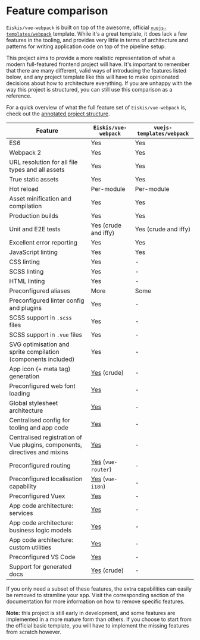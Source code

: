 
# Feature comparison

`Eiskis/vue-webpack` is built on top of the awesome, official [`vuejs-templates/webpack`](https://github.com/vuejs-templates/webpack) template. While it's a great template, it does lack a few features in the tooling, and provides very little in terms of architecture and patterns for writing application code on top of the pipeline setup.

This project aims to provide a more realistic representation of what a modern full-featured frontend project will have. It's important to remember that there are many different, valid ways of introducing the features listed below, and any project template like this will have to make opinionated decisions about how to architecture everything. If you are unhappy with the way this project is structured, you can still use this comparison as a reference.

For a quick overview of what the full feature set of `Eiskis/vue-webpack` is, check out the [annotated project structure](project-structure.md).

|Feature|`Eiskis/vue-webpack`|`vuejs-templates/webpack`
| -- | -- | -- |
|ES6|Yes|Yes
|Webpack 2|Yes|Yes
|URL resolution for all file types and all assets|Yes|Yes
|True static assets|Yes|Yes
|Hot reload|Per-module|Per-module
|Asset minification and compilation|Yes|Yes
|Production builds|Yes|Yes
|Unit and E2E tests|Yes (crude and iffy)|Yes (crude and iffy)
|Excellent error reporting|Yes|Yes
|JavaScript linting|Yes|Yes
|CSS linting|Yes|-
|SCSS linting|Yes|-
|HTML linting|Yes|-
|Preconfigured aliases|More|Some
|Preconfigured linter config and plugins|Yes|-
|SCSS support in `.scss` files|Yes|-
|SCSS support in `.vue` files|Yes|-
|SVG optimisation and sprite compilation (components included)|Yes|-
|App icon (+ meta tag) generation|[Yes](../pipeline/app-icons.md) (crude)|-
|Preconfigured web font loading|[Yes](https://github.com/Eiskis/vue-webpack/tree/master/src/styles/webfonts)|-
|Global stylesheet architecture|[Yes](../stylesheets/stylesheet/architecture.md)|-
|Centralised config for tooling and app code|[Yes](https://github.com/Eiskis/vue-webpack/tree/master/src/config)|-
|Centralised registration of Vue plugins, components, directives and mixins|[Yes](https://github.com/Eiskis/vue-webpack/tree/master/src/main.js)|-
|Preconfigured routing|[Yes](ui/routing.md) (`vue-router`)|-
|Preconfigured localisation capability|[Yes](../ui/localisation.md) (`vue-i18n`)|-
|Preconfigured Vuex|[Yes](../app/vuex.md)|-
|App code architecture: services|[Yes](https://github.com/Eiskis/vue-webpack/tree/master/src/services)|-
|App code architecture: business logic models|[Yes](https://github.com/Eiskis/vue-webpack/tree/master/src/models)|-
|App code architecture: custom utilities|[Yes](https://github.com/Eiskis/vue-webpack/tree/master/src/utilities)|-
|Preconfigured VS Code|[Yes](https://github.com/Eiskis/vue-webpack/tree/master/.vscode/settings.json)|-
|Support for generated docs|[Yes](../pipeline/docs.md) (crude)|-

If you only need a subset of these features, the extra capabilities can easily be removed to stramline your app. Visit the corresponding section of the documentation for more information on how to remove specific features.

**Note:** this project is still early in development, and some features are implemented in a more mature form than others. If you choose to start from the official basic template, you will have to implement the missing features from scratch however.
